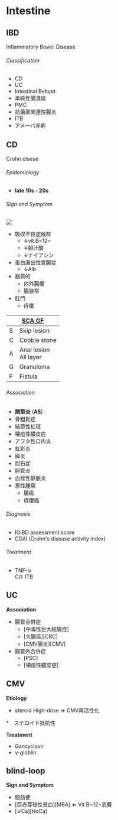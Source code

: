 <!--
Filename: 	Intestine.md
Project: 	/Users/shume/Developer/mnemosyne/docs/MMB/docs/a_GE
Author: 	shumez <https://github.com/shumez>
Created: 	2019-04-03 17:16:5
Modified: 	2019-08-29 15:27:46
-----
Copyright (c) 2019 shumez
-->

# Intestine

## IBD

Inflammatory Bowel Disease

<!-- <h6 id='ibd-def'>Definition</h6> -->
<!-- <h6 id='ibd-eti'>Etiology</h6> -->
<!-- <h6 id='ibd-epi'>Epidemiology</h6> -->
<h6 id='ibd-cls'>Classification</h6>

- CD
- UC
- Intestinal Behçet
- 単純性腸潰瘍
- PMC
- 抗菌薬関連性腸炎
- ITB
- アメーバ赤痢

<!-- <h6 id='ibd-sx'>Sign and Symptom</h6> -->
<!-- <h6 id='ibd-ass'>Association</h6> -->
<!-- <h6 id='ibd-ex'>Examination</h6> -->
<!-- <h6 id='ibd-dx'>Diagnosis</h6> -->
<!-- <h6 id='ibd-tx'>Treatment</h6> -->
<!-- <h6 id='ibd-prg'>Prognosis</h6> -->
<!-- <h6 id='ibd-app'>Appendix</h6> -->

## CD

Crohn disese

<!-- <h6 id='cd-def'>Definition</h6> -->
<!-- <h6 id='cd-eti'>Etiology</h6> -->
<h6 id='cd-epi'>Epidemiology</h6>

- **late 10s - 20s** 

<!-- <h6 id='cd-cls'>Classification</h6> -->
<h6 id='cd-sx'>Sign and Symptom</h6>

[![](https://qb.medilink-study.com/images/109E047_bas_010.jpg)](https://qb.medilink-study.com/images/109E047_bas_010.jpg)

- 吸収不良症候群
	- &darr;vit.B~12~
	- &darr;胆汁酸
	- &darr;ナイアシン
- 蛋白漏出性胃腸症
	- &darr;Alb
- 器質的
	- 内外腸瘻
	- 腸狭窄
- 肛門
	- 痔瘻

<table>
	<thead>
		<tr>
			<th colspan="2"><u>SCA GF</u></th>
		</tr>
	</thead>
	<tbody>
		<tr>
			<td>S</td>
			<td>Skip lesion</td>
		</tr>
		<tr>
			<td>C</td>
			<td>Cobble stone</td>
		</tr>
		<tr>
			<td>A</td>
			<td>Anal lesion<br>
				All layer</td>
		</tr>
		<tr>
			<td>G</td>
			<td>Granuloma</td>
		</tr>
		<tr>
			<td>F</td>
			<td>Fistula</td>
		</tr>
	</tbody>
</table>

<h6 id='cd-ass'>Association</h6>

- **関節炎** (**AS**)
- 骨粗鬆症
- 結節性紅斑
- 壊疽性膿皮症
- アフタ性口内炎
- 虹彩炎
- 膵炎
- 胆石症
- 胆管炎
- 血栓性静脈炎
- 悪性腫瘍
	- 腸癌
	- 痔瘻癌

<!-- <h6 id='cd-ex'>Examination</h6> -->
<h6 id='cd-dx'>Diagnosis</h6>

- IOIBD assessment score
- CDAI (Crohn's disease activity index)

<h6 id='cd-tx'>Treatment</h6>

- TNF-α  
	C/I: ITB

<!-- <h6 id='cd-prg'>Prognosis</h6> -->
<!-- <h6 id='cd-app'>Appendix</h6> -->

## UC
<!-- **Definition** -->
<!-- *  -->
<!-- **Etiology** -->
<!-- *  -->
<!-- **Epidemiology** -->
<!-- *  -->
<!-- **Classification** -->
<!-- *  -->
<!-- **Sign and Symptom** -->
<!-- *  -->
**Association**

* 腸管合併症
	* [中毒性巨大結腸症]
	* [大腸癌][CRC]
	* [CMV腸炎][CMV]
* 腸管外合併症
	* [PSC]
	* [壊疽性膿皮症]
	
<!-- **Examination** -->
<!-- *  -->
<!-- **Diagnosis** -->
<!-- *  -->
<!-- **Treatment** -->
<!-- *  -->
<!-- **Prognosis** -->
<!-- *  -->
<!-- **Appendix** -->
<!-- *  -->


## CMV 

**Etiology**

* steroid High-dose &rArr; CMV再活性化

*　ステロイド抵抗性

**Treatment**

* Gancyclovir
* &gamma;-globlin


## blind-loop

<!-- **Definition** -->
<!-- *  -->
<!-- **Etiology** -->
<!-- *  -->
<!-- **Epidemiology** -->
<!-- *  -->
<!-- **Classification** -->
<!-- *  -->
**Sign and Symptom**

* 脂肪便
* [巨赤芽球性貧血][MBA] &lArr; Vit.B~12~消費
* [&darr;Ca][HoCa]

<!-- **Association** -->
<!-- *  -->
<!-- **Examination** -->
<!-- *  -->
<!-- **Treatment** -->
<!-- *  -->
<!-- **Prognosis** -->
<!-- *  -->
<!-- **Appendix** -->
<!-- *  -->


##

<!-- ## -->
<!-- <h6 id='-def'>Definition</h6> -->
<!-- <h6 id='-eti'>Etiology</h6> -->
<!-- <h6 id='-epi'>Epidemiology</h6> -->
<!-- <h6 id='-cls'>Classification</h6> -->
<!-- <h6 id='-sx'>Sign and Symptom</h6> -->
<!-- <h6 id='-ass'>Association</h6> -->
<!-- <h6 id='-ex'>Examination</h6> -->
<!-- <h6 id='-dx'>Diagnosis</h6> -->
<!-- <h6 id='-tx'>Treatment</h6> -->
<!-- <h6 id='-prg'>Prognosis</h6> -->
<!-- <h6 id='-app'>Appendix</h6> -->


<!-- <style type="text/css">
	img{width: 50%; float: right;}
</style> -->